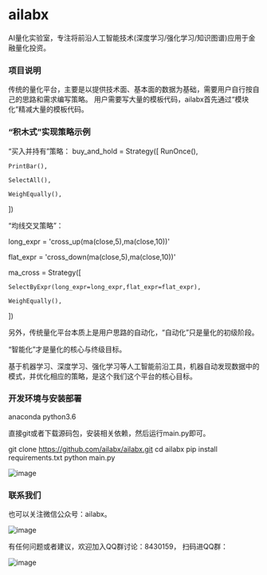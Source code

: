 # ailabx

AI量化实验室，专注将前沿人工智能技术(深度学习/强化学习/知识图谱)应用于金融量化投资。

### 项目说明

传统的量化平台，主要是以提供技术面、基本面的数据为基础，需要用户自行按自己的思路和需求编写策略。
用户需要写大量的模板代码，ailabx首先通过“模块化”精减大量的模板代码。

### “积木式”实现策略示例

“买入并持有”策略：
buy_and_hold = Strategy([
    RunOnce(),

    PrintBar(),

    SelectAll(),

    WeighEqually(),
])

“均线交叉策略”：

long_expr = 'cross_up(ma(close,5),ma(close,10))'

flat_expr = 'cross_down(ma(close,5),ma(close,10))'

ma_cross = Strategy([

    SelectByExpr(long_expr=long_expr,flat_expr=flat_expr),

    WeighEqually(),

])

另外，传统量化平台本质上是用户思路的自动化，“自动化”只是量化的初级阶段。

“智能化”才是量化的核心与终级目标。

基于机器学习、深度学习、强化学习等人工智能前沿工具，机器自动发现数据中的模式，并优化相应的策略，是这个我们这个平台的核心目标。

### 开发环境与安装部署

anaconda python3.6

直接git或者下载源码包，安装相关依赖，然后运行main.py即可。

git clone https://github.com/ailabx/ailabx.git
cd ailabx
pip install requirements.txt
python main.py

![image](https://note.youdao.com/yws/public/resource/624f4972c4f89ff3aaa41a5251b17d9c/xmlnote/CFAC02F6DFDD4F43890D7C173965DB21/12862)

### 联系我们


也可以关注微信公众号：ailabx。

![image](https://note.youdao.com/yws/public/resource/624f4972c4f89ff3aaa41a5251b17d9c/xmlnote/E21A03876FCA476F8ED330062407C379/12867)

有任何问题或者建议，欢迎加入QQ群讨论：8430159，
扫码进QQ群：

![image](https://note.youdao.com/yws/public/resource/624f4972c4f89ff3aaa41a5251b17d9c/xmlnote/D05091011E854FACA0ADB25D03F61101/12859)